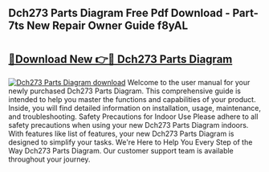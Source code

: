 ## Dch273 Parts Diagram Free Pdf Download - Part-7ts New Repair Owner Guide f8yAL

# <h2><a href="http://dfjh8pc.blite.top/?on=Dch273+Parts+Diagram">🔗Download New 👉🔴 Dch273 Parts Diagram</a></h2>

[![Dch273 Parts Diagram download](https://i.imgur.com/lujVjoI.png)](http://dfjh8pc.blite.top/?on=Dch273+Parts+Diagram)
Welcome to the user manual for your newly purchased Dch273 Parts Diagram. This comprehensive guide is intended to help you master the functions and capabilities of your product. Inside, you will find detailed information on installation, usage, maintenance, and troubleshooting. Safety Precautions for Indoor Use Please adhere to all safety precautions when using your new Dch273 Parts Diagram indoors. With features like list of features, your new Dch273 Parts Diagram is designed to simplify your tasks. We're Here to Help You Every Step of the Way Dch273 Parts Diagram. Our customer support team is available throughout your journey.
